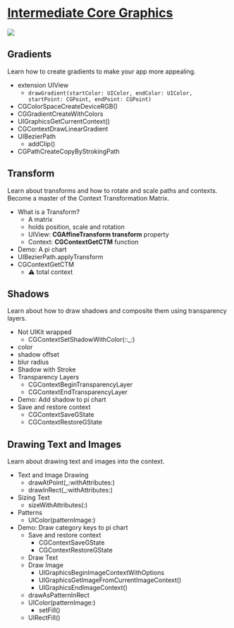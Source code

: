 # [Intermediate Core Graphics](https://www.raywenderlich.com/3198-intermediate-core-graphics)

![](https://files.betamax.raywenderlich.com/attachments/collections/27/CG-Int-FeaturedBanner%402x.png)

## Gradients

Learn how to create gradients to make your app more appealing.

* extension UIView
  * `drawGradient(startColor: UIColor, endColor: UIColor, startPoint: CGPoint, endPoint: CGPoint)`
* CGColorSpaceCreateDeviceRGB()
* CGGradientCreateWithColors
* UIGraphicsGetCurrentContext()
* CGContextDrawLinearGradient
* UIBezierPath
  * addClip()
* CGPathCreateCopyByStrokingPath



## Transform

Learn about transforms and how to rotate and scale paths and contexts. Become a master of the Context Transformation Matrix.

* What is a Transform?
  * A matrix
  * holds position, scale and rotation
  * UIView: **CGAffineTransform transform** property
  * Context: **CGContextGetCTM** function
* Demo: A pi chart
* UIBezierPath.applyTransform
* CGContextGetCTM
  * ⚠️ total context



## Shadows

Learn about how to draw shadows and composite them using transparency layers.

* Not UIKit wrapped
  * CGContextSetShadowWithColor(_:_:_:)
* color
* shadow offset
* blur radius
* Shadow with Stroke
* Transparency Layers
  * CGContextBeginTransparencyLayer
  * CGContextEndTransparencyLayer
* Demo: Add shadow to pi chart
* Save and restore context
  * CGContextSaveGState
  * CGContextRestoreGState



## Drawing Text and Images

Learn about drawing text and images into the context.

* Text and Image Drawing
  * drawAtPoint(_:withAttributes:)
  * drawInRect(_:withAttributes:)
* Sizing Text
  * sizeWithAttributes(:)
* Patterns
  * UIColor(patternImage:)
* Demo: Draw category keys to pi chart
  * Save and restore context
    * CGContextSaveGState
    * CGContextRestoreGState
  * Draw Text
  * Draw Image
    * UIGraphicsBeginImageContextWithOptions
    * UIGraphicsGetImageFromCurrentImageContext()
    * UIGraphicsEndImageContext()
  * drawAsPatternInRect
  * UIColor(patternImage:)
    * setFill()
  * UIRectFill()